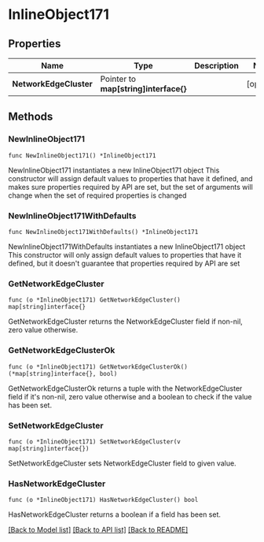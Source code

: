 # InlineObject171

## Properties

Name | Type | Description | Notes
------------ | ------------- | ------------- | -------------
**NetworkEdgeCluster** | Pointer to **map[string]interface{}** |  | [optional] 

## Methods

### NewInlineObject171

`func NewInlineObject171() *InlineObject171`

NewInlineObject171 instantiates a new InlineObject171 object
This constructor will assign default values to properties that have it defined,
and makes sure properties required by API are set, but the set of arguments
will change when the set of required properties is changed

### NewInlineObject171WithDefaults

`func NewInlineObject171WithDefaults() *InlineObject171`

NewInlineObject171WithDefaults instantiates a new InlineObject171 object
This constructor will only assign default values to properties that have it defined,
but it doesn't guarantee that properties required by API are set

### GetNetworkEdgeCluster

`func (o *InlineObject171) GetNetworkEdgeCluster() map[string]interface{}`

GetNetworkEdgeCluster returns the NetworkEdgeCluster field if non-nil, zero value otherwise.

### GetNetworkEdgeClusterOk

`func (o *InlineObject171) GetNetworkEdgeClusterOk() (*map[string]interface{}, bool)`

GetNetworkEdgeClusterOk returns a tuple with the NetworkEdgeCluster field if it's non-nil, zero value otherwise
and a boolean to check if the value has been set.

### SetNetworkEdgeCluster

`func (o *InlineObject171) SetNetworkEdgeCluster(v map[string]interface{})`

SetNetworkEdgeCluster sets NetworkEdgeCluster field to given value.

### HasNetworkEdgeCluster

`func (o *InlineObject171) HasNetworkEdgeCluster() bool`

HasNetworkEdgeCluster returns a boolean if a field has been set.


[[Back to Model list]](../README.md#documentation-for-models) [[Back to API list]](../README.md#documentation-for-api-endpoints) [[Back to README]](../README.md)


